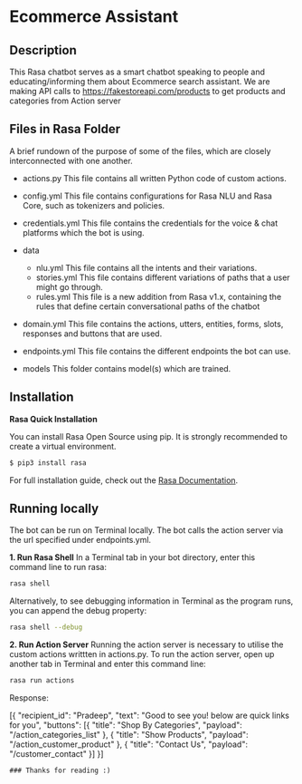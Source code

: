 # Ecommerce Assistant
## Description
This Rasa chatbot serves as a smart chatbot speaking to people and educating/informing them about Ecommerce search assistant.
We are making API calls to https://fakestoreapi.com/products to get products and categories from Action server

## Files in Rasa Folder
A brief rundown of the purpose of some of the files, which are closely interconnected with one another.


- actions.py
	This file contains all written Python code of custom actions.
	
- config.yml
	This file contains configurations for Rasa NLU and Rasa Core,  such as tokenizers and policies.
- credentials.yml
	This file contains the credentials for the voice & chat platforms which the bot is using. 	
- data
	- nlu.yml
		This file contains all the intents and their variations.
	- stories.yml
		This file contains different variations of paths that a user might go through. 
  - rules.yml
    This file is a new addition from Rasa v1.x, containing the rules that define certain conversational paths of the chatbot
    
- domain.yml
	This file contains the actions, utters, entities, forms, slots, responses and buttons that are used.
- endpoints.yml
	This file contains the different endpoints the bot can use.
- models
	This folder contains model(s) which are trained. 
	

## Installation

**Rasa Quick Installation**

You can install Rasa Open Source using pip. It is strongly recommended to create a virtual environment.

```bash
$ pip3 install rasa
```

For full installation guide, check out the [Rasa Documentation](https://rasa.com/docs/rasa/user-guide/installation/).

## Running locally
The bot can be run on Terminal locally. The bot calls the action server via the url specified under endpoints.yml.

**1. Run Rasa Shell**
In a Terminal tab in your bot directory,  enter this command line to run rasa: 
```bash
rasa shell
```
Alternatively, to see debugging information in Terminal as the program runs, you can append the debug property:
```bash
rasa shell --debug
```

**2. Run Action Server**
Running the action server is necessary to utilise the custom actions writtten in actions.py.
To run the action server, open up another tab in Terminal and enter this command line:
```bash
rasa run actions 
```


Response:

[{
	"recipient_id": "Pradeep",
	"text": "Good to see you! below are quick links for you",
	"buttons": [{
		"title": "Shop By Categories",
		"payload": "\/action_categories_list"
	}, {
		"title": "Show Products",
		"payload": "\/action_customer_product"
	}, {
		"title": "Contact Us",
		"payload": "\/customer_contact"
	}]
}]

```
### Thanks for reading :)
